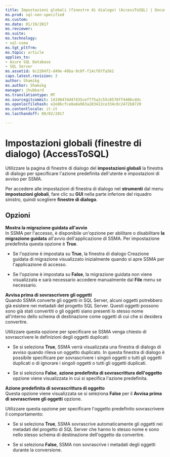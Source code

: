 ```yaml
---
title: Impostazioni globali (finestre di dialogo) (AccessToSQL) | Documenti Microsoft
ms.prod: sql-non-specified
ms.custom: 
ms.date: 01/19/2017
ms.reviewer: 
ms.suite: 
ms.technology:
- sql-ssma
ms.tgt_pltfrm: 
ms.topic: article
applies_to:
- Azure SQL Database
- SQL Server
ms.assetid: 6c2204f2-d49e-49ba-9c0f-f14cf07fa561
caps.latest.revision: 3
author: Shamikg
ms.author: Shamikg
manager: jhubbard
ms.translationtype: MT
ms.sourcegitcommit: 1419847dd47435cef775a2c55c0578ff4406cddc
ms.openlocfilehash: e2e86cfce8a8a963a283422ce334c8c2472b8720
ms.contentlocale: it-it
ms.lasthandoff: 08/02/2017

---
```

# <a name="global-settings-dialogs-accesstosql"></a>Impostazioni globali (finestre di dialogo) (AccessToSQL)
Utilizzare la pagina di finestre di dialogo del **impostazioni globali** la finestra di dialogo per specificare l'azione predefinita dell'utente e impostazioni di avviso per SSMA.  
  
Per accedere alle impostazioni di finestra di dialogo nel **strumenti** dal menu **impostazioni globali**, fare clic su **GUI** nella parte inferiore del riquadro sinistro, quindi scegliere **finestre di dialogo**.  
  
## <a name="options"></a>Opzioni  
**Mostra la migrazione guidata all'avvio**  
In SSMA per l'accesso, è disponibile un'opzione per abilitare o disabilitare **la migrazione guidata** all'avvio dell'applicazione di SSMA. Per impostazione predefinita questa opzione è **True**.  
  
-   Se l'opzione è impostata su **True**, la finestra di dialogo Creazione guidata di migrazione visualizzato inizialmente quando si apre SSMA per l'applicazione di accesso.  
  
-   Se l'opzione è impostata su **False**, la migrazione guidata non viene visualizzata e sarà necessario accedere manualmente dal **File** menu se necessario.  
  
**Avvisa prima di sovrascrivere gli oggetti**  
Quando SSMA converte gli oggetti in SQL Server, alcuni oggetti potrebbero già esistere nei metadati del progetto SQL Server. Questi oggetti possono sono già stati convertiti o gli oggetti siano presenti lo stesso nome all'interno dello schema di destinazione come oggetti di cui che si desidera convertire.  
  
Utilizzare questa opzione per specificare se SSMA venga chiesto di sovrascrivere le definizioni degli oggetti duplicati:  
  
-   Se si seleziona **True**, SSMA verrà visualizzata una finestra di dialogo di avviso quando rileva un oggetto duplicato. In questa finestra di dialogo è possibile specificare per sovrascrivere i singoli oggetti o tutti gli oggetti duplicati o di ignorare i singoli oggetti o tutti gli oggetti duplicati.  
  
-   Se si seleziona **False**, **azione predefinita di sovrascrittura dell'oggetto** opzione viene visualizzata in cui si specifica l'azione predefinita.  
  
**Azione predefinita di sovrascrittura di oggetto**  
Questa opzione viene visualizzata se si seleziona **False** per il **Avvisa prima di sovrascrivere gli oggetti** opzione.  
  
Utilizzare questa opzione per specificare l'oggetto predefinito sovrascrivere il comportamento:  
  
-   Se si seleziona **True**, SSMA sovrascrive automaticamente gli oggetti nei metadati del progetto di SQL Server che hanno lo stesso nome e sono nello stesso schema di destinazione dell'oggetto da convertire.  
  
-   Se si seleziona **False**, SSMA non sovrascrive i metadati degli oggetti durante la conversione.  
  

